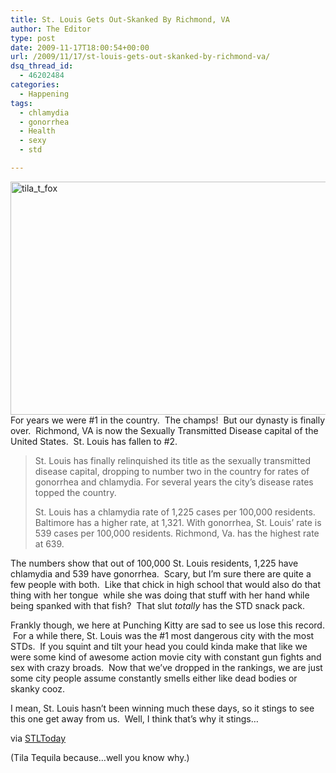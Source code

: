 ```yaml
---
title: St. Louis Gets Out-Skanked By Richmond, VA
author: The Editor
type: post
date: 2009-11-17T18:00:54+00:00
url: /2009/11/17/st-louis-gets-out-skanked-by-richmond-va/
dsq_thread_id:
  - 46202484
categories:
  - Happening
tags:
  - chlamydia
  - gonorrhea
  - Health
  - sexy
  - std

---
```

[<img class="aligncenter size-full wp-image-1656" title="tila_t_fox" src="http://punchingkitty.com/wp-content/uploads/2009/09/tila_t_fox.jpg" alt="tila_t_fox" width="600" height="373" srcset="http://media.punchingkitty.com/wordpress/2009/09/tila_t_fox.jpg 600w, http://media.punchingkitty.com/wordpress/2009/09/tila_t_fox-300x186.jpg 300w" sizes="(max-width: 600px) 100vw, 600px" />][1]For years we were #1 in the country.  The champs!  But our dynasty is finally over.  Richmond, VA is now the Sexually Transmitted Disease capital of the United States.  St. Louis has fallen to #2.

> St. Louis has finally relinquished its title as the sexually transmitted disease capital, dropping to number two in the country for rates of gonorrhea and chlamydia. For several years the city’s disease rates topped the country.
> 
> St. Louis has a chlamydia rate of 1,225 cases per 100,000 residents. Baltimore has a higher rate, at 1,321. With gonorrhea, St. Louis’ rate is 539 cases per 100,000 residents. Richmond, Va. has the highest rate at 639.

The numbers show that out of 100,000 St. Louis residents, 1,225 have chlamydia and 539 have gonorrhea.  Scary, but I&#8217;m sure there are quite a few people with both.  Like that chick in high school that would also do that thing with her tongue  while she was doing that stuff with her hand while being spanked with that fish?  That slut _totally_ has the STD snack pack.

Frankly though, we here at Punching Kitty are sad to see us lose this record.  For a while there, St. Louis was the #1 most dangerous city with the most STDs.  If you squint and tilt your head you could kinda make that like we were some kind of awesome action movie city with constant gun fights and sex with crazy broads.  Now that we&#8217;ve dropped in the rankings, we are just some city people assume constantly smells either like dead bodies or skanky cooz.

I mean, St. Louis hasn&#8217;t been winning much these days, so it stings to see this one get away from us.  Well, I think that&#8217;s why it stings&#8230;

via <a href="http://www.stltoday.com/blogzone/fit-bits/uncategorized/2009/11/st-louis-no-longer-ranks-number-one-in-stds/" target="_blank">STLToday</a>

(Tila Tequila because&#8230;well you know why.)

 [1]: http://punchingkitty.com/wp-content/uploads/2009/09/tila_t_fox.jpg